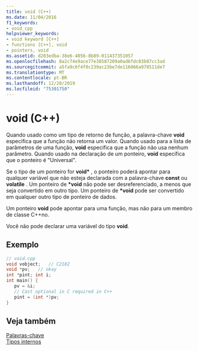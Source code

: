```yaml
---
title: void (C++)
ms.date: 11/04/2016
f1_keywords:
- void_cpp
helpviewer_keywords:
- void keyword [C++]
- functions [C++], void
- pointers, void
ms.assetid: d203edba-38e6-4056-8b89-011437351057
ms.openlocfilehash: 8a2c74e9ace77e38587209a0ad6fdc03b07cc3ad
ms.sourcegitcommit: a5fa9c6f4f0c239ac23be7de116066a978511de7
ms.translationtype: MT
ms.contentlocale: pt-BR
ms.lasthandoff: 12/20/2019
ms.locfileid: "75301750"
---
```

# <a name="void-c"></a>void (C++)

Quando usado como um tipo de retorno de função, a palavra-chave **void** especifica que a função não retorna um valor. Quando usado para a lista de parâmetros de uma função, **void** especifica que a função não usa nenhum parâmetro. Quando usado na declaração de um ponteiro, **void** especifica que o ponteiro é "Universal".

Se o tipo de um ponteiro for **void\*** , o ponteiro poderá apontar para qualquer variável que não esteja declarada com a palavra-chave **const** ou **volatile** . Um ponteiro de **\*void** não pode ser desreferenciado, a menos que seja convertido em outro tipo. Um ponteiro de **\*void** pode ser convertido em qualquer outro tipo de ponteiro de dados.

Um ponteiro **void** pode apontar para uma função, mas não para um membro de classe C++no.

Você não pode declarar uma variável do tipo **void**.

## <a name="example"></a>Exemplo

```cpp
// void.cpp
void vobject;   // C2182
void *pv;   // okay
int *pint; int i;
int main() {
   pv = &i;
   // Cast optional in C required in C++
   pint = (int *)pv;
}
```

## <a name="see-also"></a>Veja também

[Palavras-chave](../cpp/keywords-cpp.md)<br/>
[Tipos internos](../cpp/fundamental-types-cpp.md)